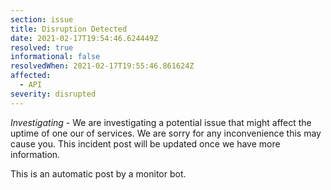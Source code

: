 ```yaml
---
section: issue
title: Disruption Detected
date: 2021-02-17T19:54:46.624449Z
resolved: true
informational: false
resolvedWhen: 2021-02-17T19:55:46.861624Z
affected:
  - API
severity: disrupted
---
```

*Investigating* - We are investigating a potential issue that might affect the uptime of one our of services. We are sorry for any inconvenience this may cause you. This incident post will be updated once we have more information.

This is an automatic post by a monitor bot.
        
